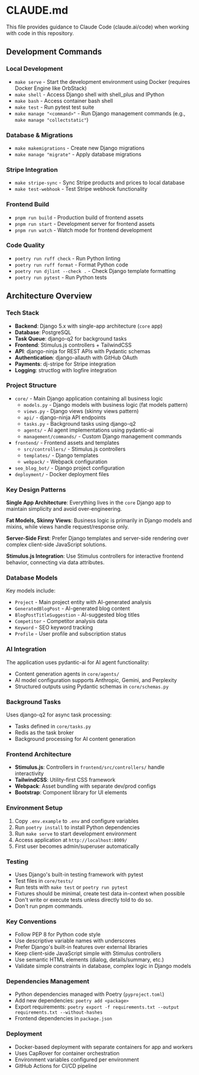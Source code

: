 # CLAUDE.md

This file provides guidance to Claude Code (claude.ai/code) when working with code in this repository.

## Development Commands

### Local Development
- `make serve` - Start the development environment using Docker (requires Docker Engine like OrbStack)
- `make shell` - Access Django shell with shell_plus and IPython
- `make bash` - Access container bash shell
- `make test` - Run pytest test suite
- `make manage "<command>"` - Run Django management commands (e.g., `make manage "collectstatic"`)

### Database & Migrations
- `make makemigrations` - Create new Django migrations
- `make manage "migrate"` - Apply database migrations

### Stripe Integration
- `make stripe-sync` - Sync Stripe products and prices to local database
- `make test-webhook` - Test Stripe webhook functionality

### Frontend Build
- `pnpm run build` - Production build of frontend assets
- `pnpm run start` - Development server for frontend assets
- `pnpm run watch` - Watch mode for frontend development

### Code Quality
- `poetry run ruff check` - Run Python linting
- `poetry run ruff format` - Format Python code
- `poetry run djlint --check .` - Check Django template formatting
- `poetry run pytest` - Run Python tests

## Architecture Overview

### Tech Stack
- **Backend**: Django 5.x with single-app architecture (`core` app)
- **Database**: PostgreSQL
- **Task Queue**: django-q2 for background tasks
- **Frontend**: Stimulus.js controllers + TailwindCSS
- **API**: django-ninja for REST APIs with Pydantic schemas
- **Authentication**: django-allauth with GitHub OAuth
- **Payments**: dj-stripe for Stripe integration
- **Logging**: structlog with logfire integration

### Project Structure
- `core/` - Main Django application containing all business logic
  - `models.py` - Django models with business logic (fat models pattern)
  - `views.py` - Django views (skinny views pattern)
  - `api/` - django-ninja API endpoints
  - `tasks.py` - Background tasks using django-q2
  - `agents/` - AI agent implementations using pydantic-ai
  - `management/commands/` - Custom Django management commands
- `frontend/` - Frontend assets and templates
  - `src/controllers/` - Stimulus.js controllers
  - `templates/` - Django templates
  - `webpack/` - Webpack configuration
- `seo_blog_bot/` - Django project configuration
- `deployment/` - Docker deployment files

### Key Design Patterns

**Single App Architecture**: Everything lives in the `core` Django app to maintain simplicity and avoid over-engineering.

**Fat Models, Skinny Views**: Business logic is primarily in Django models and mixins, while views handle request/response only.

**Server-Side First**: Prefer Django templates and server-side rendering over complex client-side JavaScript solutions.

**Stimulus.js Integration**: Use Stimulus controllers for interactive frontend behavior, connecting via data attributes.

### Database Models
Key models include:
- `Project` - Main project entity with AI-generated analysis
- `GeneratedBlogPost` - AI-generated blog content
- `BlogPostTitleSuggestion` - AI-suggested blog titles
- `Competitor` - Competitor analysis data
- `Keyword` - SEO keyword tracking
- `Profile` - User profile and subscription status

### AI Integration
The application uses pydantic-ai for AI agent functionality:
- Content generation agents in `core/agents/`
- AI model configuration supports Anthropic, Gemini, and Perplexity
- Structured outputs using Pydantic schemas in `core/schemas.py`

### Background Tasks
Uses django-q2 for async task processing:
- Tasks defined in `core/tasks.py`
- Redis as the task broker
- Background processing for AI content generation

### Frontend Architecture
- **Stimulus.js**: Controllers in `frontend/src/controllers/` handle interactivity
- **TailwindCSS**: Utility-first CSS framework
- **Webpack**: Asset bundling with separate dev/prod configs
- **Bootstrap**: Component library for UI elements

### Environment Setup
1. Copy `.env.example` to `.env` and configure variables
2. Run `poetry install` to install Python dependencies
3. Run `make serve` to start development environment
4. Access application at `http://localhost:8009/`
5. First user becomes admin/superuser automatically

### Testing
- Uses Django's built-in testing framework with pytest
- Test files in `core/tests/`
- Run tests with `make test` or `poetry run pytest`
- Fixtures should be minimal, create test data in-context when possible
- Don't write or execute tests unless directly told to do so.
- Don't run pnpm commands.

### Key Conventions
- Follow PEP 8 for Python code style
- Use descriptive variable names with underscores
- Prefer Django's built-in features over external libraries
- Keep client-side JavaScript simple with Stimulus controllers
- Use semantic HTML elements (dialog, details/summary, etc.)
- Validate simple constraints in database, complex logic in Django models

### Dependencies Management
- Python dependencies managed with Poetry (`pyproject.toml`)
- Add new dependencies: `poetry add <package>`
- Export requirements: `poetry export -f requirements.txt --output requirements.txt --without-hashes`
- Frontend dependencies in `package.json`

### Deployment
- Docker-based deployment with separate containers for app and workers
- Uses CapRover for container orchestration
- Environment variables configured per environment
- GitHub Actions for CI/CD pipeline
